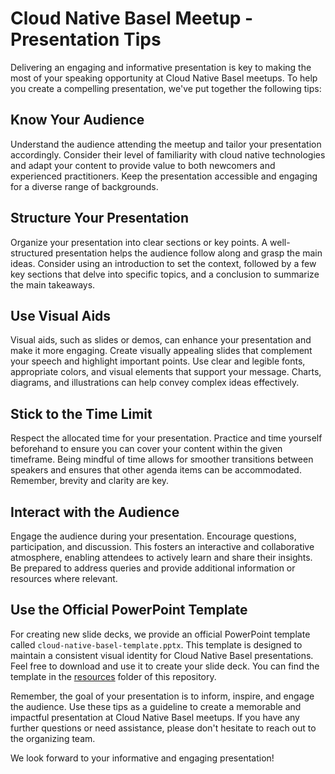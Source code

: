 # Cloud Native Basel Meetup - Presentation Tips

Delivering an engaging and informative presentation is key to making the most of your speaking opportunity at Cloud Native Basel meetups. To help you create a compelling presentation, we've put together the following tips:

## Know Your Audience

Understand the audience attending the meetup and tailor your presentation accordingly. Consider their level of familiarity with cloud native technologies and adapt your content to provide value to both newcomers and experienced practitioners. Keep the presentation accessible and engaging for a diverse range of backgrounds.

## Structure Your Presentation

Organize your presentation into clear sections or key points. A well-structured presentation helps the audience follow along and grasp the main ideas. Consider using an introduction to set the context, followed by a few key sections that delve into specific topics, and a conclusion to summarize the main takeaways.

## Use Visual Aids

Visual aids, such as slides or demos, can enhance your presentation and make it more engaging. Create visually appealing slides that complement your speech and highlight important points. Use clear and legible fonts, appropriate colors, and visual elements that support your message. Charts, diagrams, and illustrations can help convey complex ideas effectively.

## Stick to the Time Limit

Respect the allocated time for your presentation. Practice and time yourself beforehand to ensure you can cover your content within the given timeframe. Being mindful of time allows for smoother transitions between speakers and ensures that other agenda items can be accommodated. Remember, brevity and clarity are key.

## Interact with the Audience

Engage the audience during your presentation. Encourage questions, participation, and discussion. This fosters an interactive and collaborative atmosphere, enabling attendees to actively learn and share their insights. Be prepared to address queries and provide additional information or resources where relevant.

## Use the Official PowerPoint Template

For creating new slide decks, we provide an official PowerPoint template called `cloud-native-basel-template.pptx`. This template is designed to maintain a consistent visual identity for Cloud Native Basel presentations. Feel free to download and use it to create your slide deck. You can find the template in the [resources](resources/) folder of this repository.

Remember, the goal of your presentation is to inform, inspire, and engage the audience. Use these tips as a guideline to create a memorable and impactful presentation at Cloud Native Basel meetups. If you have any further questions or need assistance, please don't hesitate to reach out to the organizing team.

We look forward to your informative and engaging presentation!
